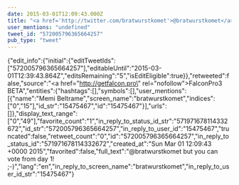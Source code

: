 ```yaml
---
date: 2015-03-01T12:09:43.000Z
title: "<a href='http://twitter.com/bratwurstkomet'>@bratwurstkomet</a> but you can vote from day 1!  ;-)″"
user_mentions: "undefined"
tweet_id: "572005796365664257"
pub_type: "tweet"
---
```

{"edit_info":{"initial":{"editTweetIds":["572005796365664257"],"editableUntil":"2015-03-01T12:39:43.864Z","editsRemaining":"5","isEditEligible":true}},"retweeted":false,"source":"<a href=\"http://getfalcon.pro\" rel=\"nofollow\">FalconPro3 BETA</a>","entities":{"hashtags":[],"symbols":[],"user_mentions":[{"name":"Memi Beltrame","screen_name":"bratwurstkomet","indices":["0","15"],"id_str":"15475467","id":"15475467"}],"urls":[]},"display_text_range":["0","49"],"favorite_count":"1","in_reply_to_status_id_str":"571971678114332672","id_str":"572005796365664257","in_reply_to_user_id":"15475467","truncated":false,"retweet_count":"0","id":"572005796365664257","in_reply_to_status_id":"571971678114332672","created_at":"Sun Mar 01 12:09:43 +0000 2015","favorited":false,"full_text":"@bratwurstkomet but you can vote from day 1!  ;-)","lang":"en","in_reply_to_screen_name":"bratwurstkomet","in_reply_to_user_id_str":"15475467"}
